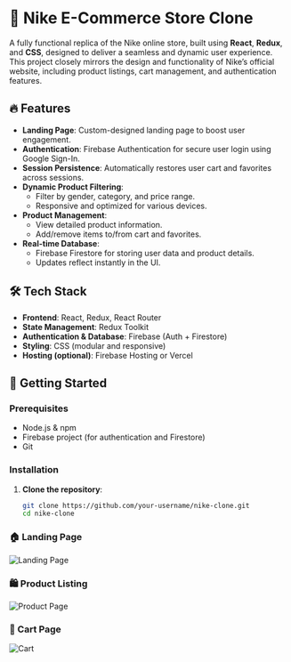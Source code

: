 # 🏀 Nike E-Commerce Store Clone

A fully functional replica of the Nike online store, built using **React**, **Redux**, and **CSS**, designed to deliver a seamless and dynamic user experience. This project closely mirrors the design and functionality of Nike’s official website, including product listings, cart management, and authentication features.

## 🔥 Features

- **Landing Page**: Custom-designed landing page to boost user engagement.
- **Authentication**: Firebase Authentication for secure user login using Google Sign-In.
- **Session Persistence**: Automatically restores user cart and favorites across sessions.
- **Dynamic Product Filtering**:
  - Filter by gender, category, and price range.
  - Responsive and optimized for various devices.
- **Product Management**:
  - View detailed product information.
  - Add/remove items to/from cart and favorites.
- **Real-time Database**:
  - Firebase Firestore for storing user data and product details.
  - Updates reflect instantly in the UI.

## 🛠 Tech Stack

- **Frontend**: React, Redux, React Router
- **State Management**: Redux Toolkit
- **Authentication & Database**: Firebase (Auth + Firestore)
- **Styling**: CSS (modular and responsive)
- **Hosting (optional)**: Firebase Hosting or Vercel

## 🚀 Getting Started

### Prerequisites

- Node.js & npm
- Firebase project (for authentication and Firestore)
- Git

### Installation

1. **Clone the repository**:
   ```bash
   git clone https://github.com/your-username/nike-clone.git
   cd nike-clone


### 🏠 Landing Page
![Landing Page](./ScreenShots/LandingPage.png)

### 🛍️ Product Listing
![Product Page](./ScreenShots/Homepage.png)

### 🛒 Cart Page
![Cart](./ScreenShots/CartItem.png)

